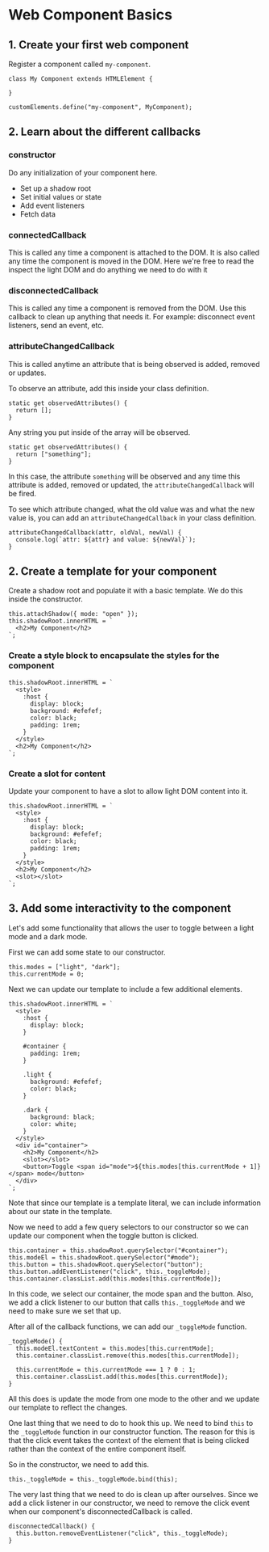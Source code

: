 # Web Component Basics

## 1. Create your first web component
Register a component called `my-component`.

```
class My Component extends HTMLElement {

}

customElements.define("my-component", MyComponent);
```

## 2. Learn about the different callbacks
### constructor
Do any initialization of your component here.
- Set up a shadow root
- Set initial values or state
- Add event listeners
- Fetch data

### connectedCallback
This is called any time a component is attached to the DOM. It is also called any time the component is moved in the DOM. Here we're free to read the inspect the light DOM and do anything we need to do with it


### disconnectedCallback
This is called any time a component is removed from the DOM. Use this callback to clean up anything that needs it. For example: disconnect event listeners, send an event, etc.

### attributeChangedCallback
This is called anytime an attribute that is being observed is added, removed or updates.

To observe an attribute, add this inside your class definition.

```
static get observedAttributes() {
  return [];
}
```

Any string you put inside of the array will be observed.

```
static get observedAttributes() {
  return ["something"];
}
```

In this case, the attribute `something` will be observed and any time this attribute is added, removed or updated, the `attributeChangedCallback` will be fired.

To see which attribute changed, what the old value was and what the new value is, you can add an `attributeChangedCallback` in your class definition.

```
attributeChangedCallback(attr, oldVal, newVal) {
  console.log(`attr: ${attr} and value: ${newVal}`);
}
```

## 2. Create a template for your component
Create a shadow root and populate it with a basic template. We do this inside the constructor.

```
this.attachShadow({ mode: "open" });
this.shadowRoot.innerHTML = `
  <h2>My Component</h2>
`;
```

### Create a style block to encapsulate the styles for the component

```
this.shadowRoot.innerHTML = `
  <style>
    :host {
      display: block;
      background: #efefef;
      color: black;
      padding: 1rem;
    }
  </style>
  <h2>My Component</h2>
`;
```

### Create a slot for content
Update your component to have a slot to allow light DOM content into it.

```
this.shadowRoot.innerHTML = `
  <style>
    :host {
      display: block;
      background: #efefef;
      color: black;
      padding: 1rem;
    }
  </style>
  <h2>My Component</h2>
  <slot></slot>
`;
```

## 3. Add some interactivity to the component
Let's add some functionality that allows the user to toggle between a light mode and a dark mode.

First we can add some state to our constructor.
```
this.modes = ["light", "dark"];
this.currentMode = 0;
```

Next we can update our template to include a few additional elements.
```
this.shadowRoot.innerHTML = `
  <style>
    :host {
      display: block;
    }

    #container {
      padding: 1rem;
    }

    .light {
      background: #efefef;
      color: black;
    }

    .dark {
      background: black;
      color: white;
    }
  </style>
  <div id="container">
    <h2>My Component</h2>
    <slot></slot>
    <button>Toggle <span id="mode">${this.modes[this.currentMode + 1]}</span> mode</button>
  </div>
`;
```

Note that since our template is a template literal, we can include information about our state in the template.

Now we need to add a few query selectors to our constructor so we can update our component when the toggle button is clicked.

```
this.container = this.shadowRoot.querySelector("#container");
this.modeEl = this.shadowRoot.querySelector("#mode");
this.button = this.shadowRoot.querySelector("button");
this.button.addEventListener("click", this._toggleMode);
this.container.classList.add(this.modes[this.currentMode]);
```

In this code, we select our container, the mode span and the button. Also, we add a click listener to our button that calls `this._toggleMode` and we need to make sure we set that up.

After all of the callback functions, we can add our `_toggleMode` function.

```
_toggleMode() {
  this.modeEl.textContent = this.modes[this.currentMode];
  this.container.classList.remove(this.modes[this.currentMode]);
  
  this.currentMode = this.currentMode === 1 ? 0 : 1;
  this.container.classList.add(this.modes[this.currentMode]);
}
```

All this does is update the mode from one mode to the other and we update our template to reflect the changes.

One last thing that we need to do to hook this up. We need to bind `this` to the `_toggleMode` function in our constructor function. The reason for this is that the click event takes the context of the element that is being clicked rather than the context of the entire component itself.

So in the constructor, we need to add this.
```
this._toggleMode = this._toggleMode.bind(this);
```

The very last thing that we need to do is clean up after ourselves. Since we add a click listener in our constructor, we need to remove the click event when our component's disconnectedCallback is called.

```
disconnectedCallback() {
  this.button.removeEventListener("click", this._toggleMode);
}
```
